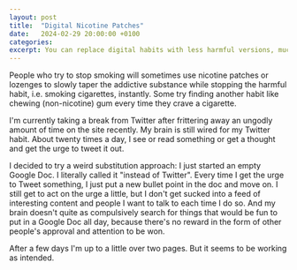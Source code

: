 ```yaml
---
layout: post
title:  "Digital Nicotine Patches"
date:   2024-02-29 20:00:00 +0100
categories:
excerpt: You can replace digital habits with less harmful versions, much like using nicotine patches for smoking cessation.
---
```


People who try to stop smoking will sometimes use nicotine patches or lozenges to slowly taper the addictive substance while stopping the harmful habit, i.e. smoking cigarettes, instantly. Some try finding another habit like chewing (non-nicotine) gum every time they crave a cigarette.

I'm currently taking a break from Twitter after frittering away an ungodly amount of time on the site recently. My brain is still wired for my Twitter habit. About twenty times a day, I see or read something or get a thought and get the urge to tweet it out.

I decided to try a weird substitution approach: I just started an empty Google Doc. I literally called it "instead of Twitter". Every time I get the urge to Tweet something, I just put a new bullet point in the doc and move on. I still get to act on the urge a little, but I don't get sucked into a feed of interesting content and people I want to talk to each time I do so. And my brain doesn't quite as compulsively search for things that would be fun to put in a Google Doc all day, because there's no reward in the form of other people's approval and attention to be won.

After a few days I'm up to a little over two pages. But it seems to be working as intended.